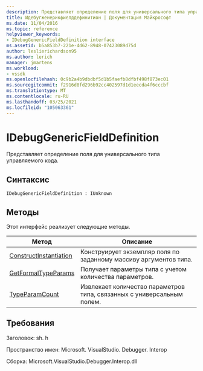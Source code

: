 ```yaml
---
description: Представляет определение поля для универсального типа управляемого кода.
title: Идебугженерикфиелддефинитион | Документация Майкрософт
ms.date: 11/04/2016
ms.topic: reference
helpviewer_keywords:
- IDebugGenericFieldDefinition interface
ms.assetid: b5a853b7-221e-4d62-8948-07423089d75d
author: leslierichardson95
ms.author: lerich
manager: jmartens
ms.workload:
- vssdk
ms.openlocfilehash: 0c9b2a4b9dbdbf5d1b5faefb8dfbf498f873ec01
ms.sourcegitcommit: f2916d8fd296b92cc402597d1d1eecda4f6cccbf
ms.translationtype: MT
ms.contentlocale: ru-RU
ms.lasthandoff: 03/25/2021
ms.locfileid: "105063361"
---
```

# <a name="idebuggenericfielddefinition"></a>IDebugGenericFieldDefinition
Представляет определение поля для универсального типа управляемого кода.

## <a name="syntax"></a>Синтаксис

```
IDebugGenericFieldDefinition : IUnknown
```

## <a name="methods"></a>Методы
 Этот интерфейс реализует следующие методы.

|Метод|Описание|
|------------|-----------------|
|[ConstructInstantiation](../../../extensibility/debugger/reference/idebuggenericfielddefinition-constructinstantiation.md)|Конструирует экземпляр поля по заданному массиву аргументов типа.|
|[GetFormalTypeParams](../../../extensibility/debugger/reference/idebuggenericfielddefinition-getformaltypeparams.md)|Получает параметры типа с учетом количества параметров.|
|[TypeParamCount](../../../extensibility/debugger/reference/idebuggenericfielddefinition-typeparamcount.md)|Извлекает количество параметров типа, связанных с универсальным полем.|

## <a name="requirements"></a>Требования
 Заголовок: sh. h

 Пространство имен: Microsoft. VisualStudio. Debugger. Interop

 Сборка: Microsoft.VisualStudio.Debugger.Interop.dll
